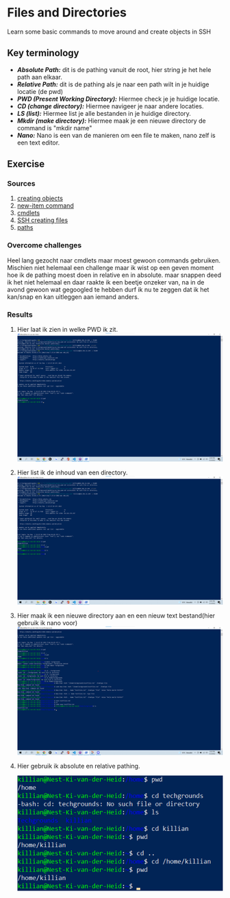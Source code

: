 # Files and Directories
Learn some basic commands to move around and create objects in SSH

## Key terminology
 - ***Absolute Path:*** dit is de pathing vanuit de root, hier string je het hele path aan elkaar.
 - ***Relative Path:*** dit is de pathing als je naar een path wilt in je huidige locatie (de pwd)
 - ***PWD (Present Working Directory):*** Hiermee check je je huidige locatie.
 - ***CD (change directory):*** Hiermee navigeer je naar andere locaties.
 - ***LS (list):*** Hiermee list je alle bestanden in je huidige directory.
 - ***Mkdir (make directory):*** Hiermee maak je een nieuwe directory de command is "mkdir name"
 - ***Nano:*** Nano is een van de manieren om een file te maken, nano zelf is een text editor.
 


## Exercise
### Sources
1. [creating objects](https://techgenix.com/creating-files-and-folders-powershell-the-easy-way/#:~:text=To%20create%20a%20new%20file,to%20create%20in%20this%20cmdlet.)
2. [new-item command](https://docs.microsoft.com/en-us/powershell/module/microsoft.powershell.management/new-item?view=powershell-7)
3. [cmdlets](https://www.techtarget.com/whatis/definition/cmdlet#:~:text=A%20cmdlet%20%2D%2D%20pronounced%20command,coping%20files%20and%20changing%20directories.)
4. [SSH creating files](https://help.dreamhost.com/hc/en-us/articles/115006413028-Creating-and-editing-a-file-via-SSH)
5. [paths](https://hurst.systems/posts/powershell-understanding-paths/)



### Overcome challenges
Heel lang gezocht naar cmdlets maar moest gewoon commands gebruiken.
Mischien niet helemaal een challenge maar ik wist op een geven moment hoe ik de pathing moest doen in relative en in absolute. maar snappen deed ik het niet helemaal en daar raakte ik een beetje onzeker van, na in de avond gewoon wat gegoogled te hebben durf ik nu te zeggen dat ik het kan/snap en kan uitleggen aan iemand anders.



### Results
1. Hier laat ik zien in welke PWD ik zit.
![SS](../../../00_includes/LNX-02/currentdir.png)

2. Hier list ik de inhoud van een directory.
![SS](../../../00_includes/LNX-02/listing.png)

3. Hier maak ik een nieuwe directory aan en een nieuw text bestand(hier gebruik ik nano voor)
![SS](../../../00_includes/LNX-02/txtfile.png)

4. Hier gebruik ik absolute en relative pathing.

    ![SS](../../../00_includes/LNX-02/pathing.png)
